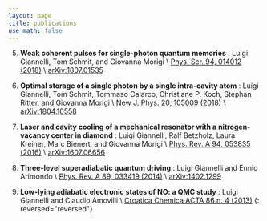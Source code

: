 ```yaml
---
layout: page
title: publications
use_math: false
---
```


5. **Weak coherent pulses for single-photon quantum memories**
:   Luigi Giannelli, Tom Schmit, and Giovanna Morigi \\
    [Phys. Scr. 94, 014012 (2018)](https://iopscience.iop.org/article/10.1088/1402-4896/aaee36/meta) \\
    [arXiv:1807.01535](https://arxiv.org/abs/1807.01535)
           
4. **Optimal storage of a single photon by a single intra-cavity atom**
:   Luigi Giannelli, Tom Schmit, Tommaso Calarco, Christiane P. Koch, Stephan Ritter, and Giovanna Morigi \\
    [New J. Phys. 20, 105009 (2018)](https://iopscience.iop.org/article/10.1088/1367-2630/aae725/meta) \\
    [arXiv:1804.10558](https://arxiv.org/abs/1804.10558)
           
3. **Laser and cavity cooling of a mechanical resonator with a nitrogen-vacancy center in diamond**
:   Luigi Giannelli, Ralf Betzholz, Laura Kreiner, Marc Bienert, and Giovanna Morigi \\
    [Phys. Rev. A 94, 053835 (2016)](https://journals.aps.org/pra/abstract/10.1103/PhysRevA.94.053835) \\
    [arXiv:1607.06656](https://arxiv.org/abs/1607.06656)
          
2. **Three-level superadiabatic quantum driving**
:   Luigi Giannelli and Ennio Arimondo \\
    [Phys. Rev. A 89, 033419 (2014)](https://journals.aps.org/pra/abstract/10.1103/PhysRevA.89.033419) \\
    [arXiv:1402.1299](https://arxiv.org/abs/1402.1299)
  
1. **Low-lying adiabatic electronic states of NO: a QMC study**
:   Luigi Giannelli and Claudio Amovilli \\
    [Croatica Chemica ACTA 86 n. 4 (2013)](https://hrcak.srce.hr/112783)
{: reversed="reversed"}
